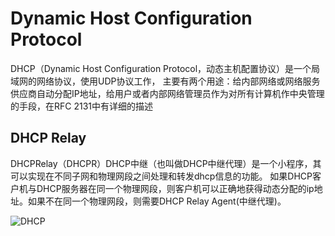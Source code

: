 

# Dynamic Host Configuration Protocol

DHCP（Dynamic Host Configuration Protocol，动态主机配置协议）是一个局域网的网络协议，使用UDP协议工作， 主要有两个用途：给内部网络或网络服务供应商自动分配IP地址，给用户或者内部网络管理员作为对所有计算机作中央管理的手段，在RFC 2131中有详细的描述

## DHCP Relay

DHCPRelay（DHCPR）DHCP中继（也叫做DHCP中继代理）是一个小程序，其可以实现在不同子网和物理网段之间处理和转发dhcp信息的功能。
如果DHCP客户机与DHCP服务器在同一个物理网段，则客户机可以正确地获得动态分配的ip地址。如果不在同一个物理网段，则需要DHCP Relay Agent(中继代理)。

![DHCP](https://community.emc.com/servlet/JiveServlet/showImage/2-877019-109637/image002.jpg)
